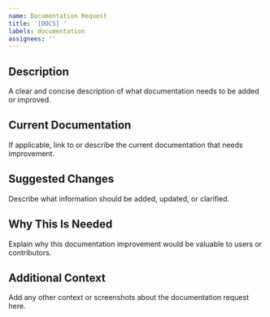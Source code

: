 ```yaml
---
name: Documentation Request
title: '[DOCS] '
labels: documentation
assignees: ''
---
```


## Description
A clear and concise description of what documentation needs to be added or improved.

## Current Documentation
If applicable, link to or describe the current documentation that needs improvement.

## Suggested Changes
Describe what information should be added, updated, or clarified.

## Why This Is Needed
Explain why this documentation improvement would be valuable to users or contributors.

## Additional Context
Add any other context or screenshots about the documentation request here.